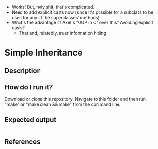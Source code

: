 - Works! But, holy shit, that's complicated.
- Need to add explicit casts now (since it's possible for a subclass to be used for any of the superclasses' methods)
- What's the advantage of Axel's "OOP in C" over this? Avoiding explicit casts?
    - That and, relatedly, truer information hiding

# Simple Inheritance

## Description



## How do I run it?

Download or clone this repository. Navigate to this folder and then run "make" or "make clean && make" from the command line.

## Expected output

```

```

## References
